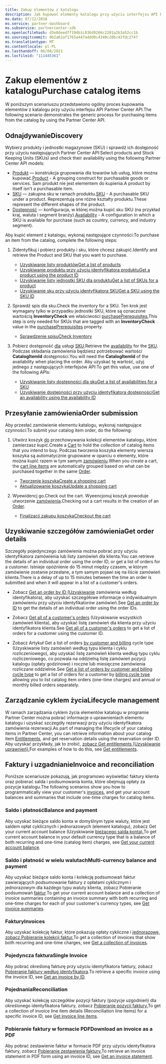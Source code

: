 ```yaml
---
title: Zakup elementów z katalogu
description: Jak kupować elementy katalogu przy użyciu interfejsu API Partner Center API.
ms.date: 07/12/2018
ms.service: partner-dashboard
ms.subservice: partnercenter-sdk
ms.openlocfilehash: d3e0deedff194b1c836d9266c2201a2b3a52cc1b
ms.sourcegitcommit: 0b2a62af1765a447addd9c4340c28bc42fdc2747
ms.translationtype: MT
ms.contentlocale: pl-PL
ms.lasthandoff: 06/04/2021
ms.locfileid: "111445361"
---
```

# <a name="purchase-catalog-items"></a><span data-ttu-id="6cfad-103">Zakup elementów z katalogu</span><span class="sxs-lookup"><span data-stu-id="6cfad-103">Purchase catalog items</span></span>

<span data-ttu-id="6cfad-104">W poniższym scenariuszu przedstawiono ogólny proces kupowania elementów z katalogu przy użyciu interfejsu API Partner Center API.</span><span class="sxs-lookup"><span data-stu-id="6cfad-104">The following scenario demonstrates the generic process for purchasing items from the catalog by using the Partner Center API.</span></span>

## <a name="discovery"></a><span data-ttu-id="6cfad-105">Odnajdywanie</span><span class="sxs-lookup"><span data-stu-id="6cfad-105">Discovery</span></span>

<span data-ttu-id="6cfad-106">Wybierz produkty i jednostki magazynowe (SKU) i sprawdź ich dostępność przy użyciu następujących Partner Center API:</span><span class="sxs-lookup"><span data-stu-id="6cfad-106">Select products and Stock Keeping Units (SKUs) and check their availability using the following Partner Center API models:</span></span>

- <span data-ttu-id="6cfad-107">[Produkt](product-resources.md#product) — konstrukcja grupowania dla towarów lub usług, które można kupować.</span><span class="sxs-lookup"><span data-stu-id="6cfad-107">[Product](product-resources.md#product) - A grouping construct for purchasable goods or services.</span></span> <span data-ttu-id="6cfad-108">Sam produkt nie jest elementem do kupienia.</span><span class="sxs-lookup"><span data-stu-id="6cfad-108">A product by itself isn't a purchasable item.</span></span>
- <span data-ttu-id="6cfad-109">[SKU](product-resources.md#sku) — zakupna sku w ramach produktu.</span><span class="sxs-lookup"><span data-stu-id="6cfad-109">[SKU](product-resources.md#sku) - A purchasable SKU under a product.</span></span> <span data-ttu-id="6cfad-110">Reprezentują one różne kształty produktu.</span><span class="sxs-lookup"><span data-stu-id="6cfad-110">These represent the different shapes of the product.</span></span>
- <span data-ttu-id="6cfad-111">[Dostępność](product-resources.md#availability) — konfiguracja, w której można kupić sku SKU (na przykład kraj, waluta i segment branży).</span><span class="sxs-lookup"><span data-stu-id="6cfad-111">[Availability](product-resources.md#availability) - A configuration in which a SKU is available for purchase (such as country, currency, and industry segment).</span></span>

<span data-ttu-id="6cfad-112">Aby kupić element z katalogu, wykonaj następujące czynności:</span><span class="sxs-lookup"><span data-stu-id="6cfad-112">To purchase an item from the catalog, complete the following steps:</span></span>

1. <span data-ttu-id="6cfad-113">Zidentyfikuj i pobierz produkty i sku, które chcesz zakupić.</span><span class="sxs-lookup"><span data-stu-id="6cfad-113">Identify and retrieve the Product and SKU that you want to purchase.</span></span>

   - [<span data-ttu-id="6cfad-114">Uzyskiwanie listy produktów</span><span class="sxs-lookup"><span data-stu-id="6cfad-114">Get a list of products</span></span>](get-a-list-of-products.md)
   - [<span data-ttu-id="6cfad-115">Uzyskiwanie produktu przy użyciu identyfikatora produktu</span><span class="sxs-lookup"><span data-stu-id="6cfad-115">Get a product using the product ID</span></span>](get-a-product-by-id.md)
   - [<span data-ttu-id="6cfad-116">Uzyskiwanie listy jednostki SKU dla produktu</span><span class="sxs-lookup"><span data-stu-id="6cfad-116">Get a list of SKUs for a product</span></span>](get-a-list-of-skus-for-a-product.md)
   - [<span data-ttu-id="6cfad-117">Uzyskiwanie sku przy użyciu identyfikatora SKU</span><span class="sxs-lookup"><span data-stu-id="6cfad-117">Get a SKU using the SKU ID</span></span>](get-a-sku-by-id.md)

2. <span data-ttu-id="6cfad-118">Sprawdź spis dla sku.</span><span class="sxs-lookup"><span data-stu-id="6cfad-118">Check the inventory for a SKU.</span></span> <span data-ttu-id="6cfad-119">Ten krok jest wymagany tylko w przypadku jednostki SKU, które są oznaczone wartością **InventoryCheck** we właściwości [purchasePrerequisites.](product-resources.md#sku)</span><span class="sxs-lookup"><span data-stu-id="6cfad-119">This step is only needed for SKUs that are tagged with an **InventoryCheck** value in the [purchasePrerequisites](product-resources.md#sku) property.</span></span>

   - [<span data-ttu-id="6cfad-120">Sprawdzenie spisu</span><span class="sxs-lookup"><span data-stu-id="6cfad-120">Check Inventory</span></span>](check-inventory.md)

3. <span data-ttu-id="6cfad-121">Pobierz dostępność [dla](product-resources.md#availability) usługi [SKU](product-resources.md#sku).</span><span class="sxs-lookup"><span data-stu-id="6cfad-121">Retrieve the [availability](product-resources.md#availability) for the [SKU](product-resources.md#sku).</span></span> <span data-ttu-id="6cfad-122">Podczas składania zamówienia będziesz potrzebować wartości **CatalogItemId** dostępności.</span><span class="sxs-lookup"><span data-stu-id="6cfad-122">You will need the **CatalogItemId** of the availability when placing the order.</span></span> <span data-ttu-id="6cfad-123">Aby uzyskać tę wartość, użyj jednego z następujących interfejsów API:</span><span class="sxs-lookup"><span data-stu-id="6cfad-123">To get this value, use one of the following APIs:</span></span>

   - [<span data-ttu-id="6cfad-124">Uzyskiwanie listy dostępności dla sku</span><span class="sxs-lookup"><span data-stu-id="6cfad-124">Get a list of availabilities for a SKU</span></span>](get-a-list-of-availabilities-for-a-sku.md)
   - [<span data-ttu-id="6cfad-125">Uzyskiwanie dostępności przy użyciu identyfikatora dostępności</span><span class="sxs-lookup"><span data-stu-id="6cfad-125">Get an availability using the availability ID</span></span>](get-an-availability-by-id.md)

## <a name="order-submission"></a><span data-ttu-id="6cfad-126">Przesyłanie zamówienia</span><span class="sxs-lookup"><span data-stu-id="6cfad-126">Order submission</span></span>

<span data-ttu-id="6cfad-127">Aby przesłać zamówienie elementu katalogu, wykonaj następujące czynności:</span><span class="sxs-lookup"><span data-stu-id="6cfad-127">To submit your catalog item order, do the following:</span></span>

1. <span data-ttu-id="6cfad-128">Utwórz koszyk [do](cart-resources.md) przechowywania kolekcji elementów katalogu, które zamierzasz kupić.</span><span class="sxs-lookup"><span data-stu-id="6cfad-128">Create a [Cart](cart-resources.md) to hold the collection of catalog items that you intend to buy.</span></span> <span data-ttu-id="6cfad-129">Podczas tworzenia koszyka elementy [](cart-resources.md#cartlineitem) wiersza koszyka są automatycznie grupowane w oparciu o elementy, które można kupić razem w tym samym [zamówieniu](order-resources.md).</span><span class="sxs-lookup"><span data-stu-id="6cfad-129">When you create a cart, the [cart line items](cart-resources.md#cartlineitem) are automatically grouped based on what can be purchased together in the same [Order](order-resources.md).</span></span>

   - [<span data-ttu-id="6cfad-130">Tworzenie koszyka</span><span class="sxs-lookup"><span data-stu-id="6cfad-130">Create a shopping cart</span></span>](create-a-cart.md)
   - [<span data-ttu-id="6cfad-131">Aktualizowanie koszyka</span><span class="sxs-lookup"><span data-stu-id="6cfad-131">Update a shopping cart</span></span>](update-a-cart.md)

2. <span data-ttu-id="6cfad-132">Wyewidencj go.</span><span class="sxs-lookup"><span data-stu-id="6cfad-132">Check out the cart.</span></span> <span data-ttu-id="6cfad-133">Wyeencjonuj koszyk powoduje utworzenie [zamówienia](order-resources.md).</span><span class="sxs-lookup"><span data-stu-id="6cfad-133">Checking out a cart results in the creation of an [Order](order-resources.md).</span></span>

   - [<span data-ttu-id="6cfad-134">Finalizacji zakupu koszyka</span><span class="sxs-lookup"><span data-stu-id="6cfad-134">Checkout the cart</span></span>](checkout-a-cart.md)

## <a name="get-order-details"></a><span data-ttu-id="6cfad-135">Uzyskiwanie szczegółów zamówienia</span><span class="sxs-lookup"><span data-stu-id="6cfad-135">Get order details</span></span>

<span data-ttu-id="6cfad-136">Szczegóły pojedynczego zamówienia można pobrać przy użyciu identyfikatora zamówienia lub listy zamówień dla klienta.</span><span class="sxs-lookup"><span data-stu-id="6cfad-136">You can retrieve the details of an individual order using the order ID, or get a list of orders for a customer.</span></span> <span data-ttu-id="6cfad-137">Istnieje opóźnienie do 15 minut między czasem, w którym zamówienie zostanie przesłane, a tym samym pojawi się na liście zamówień klienta.</span><span class="sxs-lookup"><span data-stu-id="6cfad-137">There is a delay of up to 15 minutes between the time an order is submitted and when it will appear in a list of a customer's orders.</span></span>

- <span data-ttu-id="6cfad-138">Zobacz [Get an order by ID (Uzyskiwanie](get-an-order-by-id.md) zamówienia według identyfikatora), aby uzyskać szczegółowe informacje o indywidualnym zamówieniu przy użyciu identyfikatorów zamówień.</span><span class="sxs-lookup"><span data-stu-id="6cfad-138">See [Get an order by ID](get-an-order-by-id.md) to get the details of an individual order using the order IDs.</span></span>

- <span data-ttu-id="6cfad-139">Zobacz [Get all of a customer's orders](get-all-of-a-customer-s-orders.md) (Uzyskiwanie wszystkich zamówień klienta), aby uzyskać listę zamówień dla klienta przy użyciu identyfikatora klienta.</span><span class="sxs-lookup"><span data-stu-id="6cfad-139">See [Get all of a customer's orders](get-all-of-a-customer-s-orders.md) to get a list of orders for a customer using the customer ID.</span></span>

- <span data-ttu-id="6cfad-140">Zobacz Artykuł Get a list of orders [by customer and billing](get-a-list-of-orders-by-customer-and-billing-cycle-type.md) [](product-resources.md#billingcycletype) cycle type (Uzyskiwanie listy zamówień według typu klienta i cyklu rozliczeniowego), aby uzyskać listę zamówień klienta według typu cyklu rozliczeniowego, co pozwala na oddzielną listę zamówień pozycji katalogu (opłaty godzinowe) i roczne lub miesięczne zamówienia rozliczane oddzielnie.</span><span class="sxs-lookup"><span data-stu-id="6cfad-140">See [Get a list of orders by customer and billing cycle type](get-a-list-of-orders-by-customer-and-billing-cycle-type.md) to get a list of orders for a customer by [billing cycle type](product-resources.md#billingcycletype) allowing you to list catalog item orders (one-time charges) and annual or monthly billed orders separately.</span></span>

## <a name="lifecycle-management"></a><span data-ttu-id="6cfad-141">Zarządzanie cyklem życia</span><span class="sxs-lookup"><span data-stu-id="6cfad-141">Lifecycle management</span></span>

<span data-ttu-id="6cfad-142">W ramach zarządzania cyklem życia elementów katalogu w programie Partner Center można [](entitlement-resources.md)pobrać informacje o uprawnieniach elementu katalogu i uzyskać szczegóły rezerwacji przy użyciu identyfikatora zamówienia rezerwacji.</span><span class="sxs-lookup"><span data-stu-id="6cfad-142">As part of managing the lifecycle of your catalog items in Partner Center, you can retrieve information about your catalog item [Entitlements](entitlement-resources.md), and get reservation details using the reservation order ID.</span></span> <span data-ttu-id="6cfad-143">Aby uzyskać przykłady, jak to zrobić, [zobacz Get entitlements (Uzyskiwanie uprawnień).](get-a-collection-of-entitlements.md)</span><span class="sxs-lookup"><span data-stu-id="6cfad-143">For examples of how to do this, see [Get entitlements](get-a-collection-of-entitlements.md).</span></span>   

## <a name="invoice-and-reconciliation"></a><span data-ttu-id="6cfad-144">Faktury i uzgadnianie</span><span class="sxs-lookup"><span data-stu-id="6cfad-144">Invoice and reconciliation</span></span>

<span data-ttu-id="6cfad-145">Poniższe scenariusze pokazują, jak programowo wyświetlać [](invoice-resources.md)faktury klienta oraz pobierać salda i podsumowania konta, które obejmują opłaty za pozycje katalogu.</span><span class="sxs-lookup"><span data-stu-id="6cfad-145">The following scenarios show you how to programmatically view your customer's [invoices](invoice-resources.md), and get your account balances and summaries that include one-time charges for catalog items.</span></span>

### <a name="balance-and-payment"></a><span data-ttu-id="6cfad-146">Saldo i płatność</span><span class="sxs-lookup"><span data-stu-id="6cfad-146">Balance and payment</span></span>

<span data-ttu-id="6cfad-147">Aby uzyskać bieżące saldo konta w domyślnym typie waluty, które jest saldem opłat cyklicznych i jednorazowych (element katalogu), zobacz Get your current account balance (Uzyskiwanie [bieżącego salda konta).](get-the-reseller-s-current-account-balance.md)</span><span class="sxs-lookup"><span data-stu-id="6cfad-147">To get current account balance in your default currency type that is a balance of both recurring and one-time (catalog item) charges, see [Get your current account balance](get-the-reseller-s-current-account-balance.md).</span></span>

### <a name="multi-currency-balance-and-payment"></a><span data-ttu-id="6cfad-148">Saldo i płatność w wielu walutach</span><span class="sxs-lookup"><span data-stu-id="6cfad-148">Multi-currency balance and payment</span></span>

<span data-ttu-id="6cfad-149">Aby uzyskać bieżące saldo konta i kolekcję podsumowań faktur zawierających podsumowanie faktury z opłatami cyklicznym i jednorazowym dla każdego typu waluty klienta, zobacz Pobieranie podsumowań [faktur](get-invoice-summaries.md).</span><span class="sxs-lookup"><span data-stu-id="6cfad-149">To get your current account balance and a collection of invoice summaries containing an invoice summary with both recurring and one-time charges for each of your customer's currency types, see [Get invoice summaries](get-invoice-summaries.md).</span></span>

### <a name="invoices"></a><span data-ttu-id="6cfad-150">Faktury</span><span class="sxs-lookup"><span data-stu-id="6cfad-150">Invoices</span></span>

<span data-ttu-id="6cfad-151">Aby uzyskać kolekcję faktur, które pokazują opłaty cykliczne i [jednorazowe, zobacz Pobieranie kolekcji faktur.](get-a-collection-of-invoices.md)</span><span class="sxs-lookup"><span data-stu-id="6cfad-151">To get a collection of invoices that show both recurring and one-time charges, see [Get a collection of invoices](get-a-collection-of-invoices.md).</span></span> 

### <a name="single-invoice"></a><span data-ttu-id="6cfad-152">Pojedyncza faktura</span><span class="sxs-lookup"><span data-stu-id="6cfad-152">Single Invoice</span></span>

<span data-ttu-id="6cfad-153">Aby pobrać określoną fakturę przy użyciu identyfikatora faktury, zobacz [Pobieranie faktury według identyfikatora](get-invoice-by-id.md).</span><span class="sxs-lookup"><span data-stu-id="6cfad-153">To retrieve a specific invoice using the invoice ID, see [Get an invoice by ID](get-invoice-by-id.md).</span></span>  

### <a name="reconciliation"></a><span data-ttu-id="6cfad-154">Pojednania</span><span class="sxs-lookup"><span data-stu-id="6cfad-154">Reconciliation</span></span>

<span data-ttu-id="6cfad-155">Aby uzyskać kolekcję szczegółów pozycji faktury (pozycje uzgodnień) dla określonego identyfikatora faktury, zobacz [Pobieranie pozycji faktury.](get-invoiceline-items.md)</span><span class="sxs-lookup"><span data-stu-id="6cfad-155">To get a collection of invoice line item details (Reconciliation line items) for a specific invoice ID, see [Get invoice line items](get-invoiceline-items.md).</span></span>  

### <a name="download-an-invoice-as-a-pdf"></a><span data-ttu-id="6cfad-156">Pobieranie faktury w formacie PDF</span><span class="sxs-lookup"><span data-stu-id="6cfad-156">Download an invoice as a PDF</span></span>

<span data-ttu-id="6cfad-157">Aby pobrać zestawienie faktur w formacie PDF przy użyciu identyfikatora faktury, zobacz [Pobieranie zestawienia faktury.](get-invoice-statement.md)</span><span class="sxs-lookup"><span data-stu-id="6cfad-157">To retrieve an invoice statement in PDF form using an invoice ID, see [Get an invoice statement](get-invoice-statement.md).</span></span>
